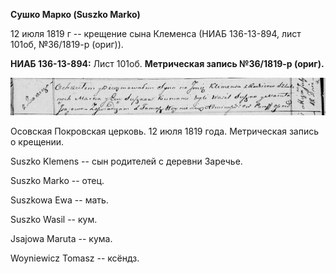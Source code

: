 **Сушко Марко (Suszko Marko)**

12 июля 1819 г -- крещение сына Клеменса (НИАБ 136-13-894, лист 101об,
№36/1819-р (ориг)).

**НИАБ 136-13-894:** Лист 101об. **Метрическая запись №36/1819-р
(ориг).**

![](./media/4bc4b196e3dae630db78d1ad1a83d548441c8097.png)

Осовская Покровская церковь. 12 июля 1819 года. Метрическая запись о
крещении.

Suszko Klemens -- сын родителей с деревни Заречье.

Suszko Marko -- отец.

Suszkowa Ewa -- мать.

Suszko Wasil -- кум.

Jsajowa Maruta -- кума.

Woyniewicz Tomasz -- ксёндз.
